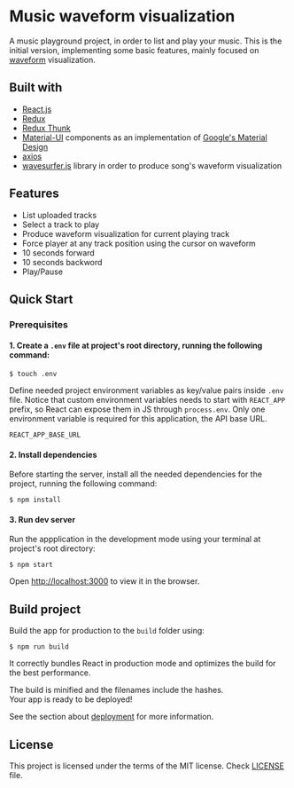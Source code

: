 # Music waveform visualization

A music playground project, in order to list and play your music. This is the initial version, implementing some basic features, mainly focused on [waveform](https://en.wikipedia.org/wiki/Waveform#:~:text=In%20electronics%2C%20acoustics%2C%20and%20related,of%20any%20displacement%20in%20time.) visualization.

## Built with

- [React.js](https://reactjs.org/)
- [Redux](https://redux.js.org/)
- [Redux Thunk](https://github.com/reduxjs/redux-thunk)
- [Material-UI](https://material-ui.com/) components as an implementation of [Google's Material Design](https://material.io/design)
- [axios](https://github.com/axios/axios)
- [wavesurfer.js](https://wavesurfer-js.org/) library in order to produce song's waveform visualization

## Features
- List uploaded tracks
- Select a track to play
- Produce waveform visualization for current playing track
- Force player at any track position using the cursor on waveform
- 10 seconds forward
- 10 seconds backword
- Play/Pause


## Quick Start

### Prerequisites

#### 1. Create a `.env` file at project's root directory, running the following command:

```console
$ touch .env
```
Define needed project environment variables as key/value pairs inside `.env` file. Notice that custom environment variables needs to start with ```REACT_APP``` prefix, so React can expose them in JS through ```process.env```.
Only one environment variable is required for this application, the API base URL.

`REACT_APP_BASE_URL`

#### 2. Install dependencies

Before starting the server, install all the needed dependencies for the project, running the following command:

```console
$ npm install
```

#### 3. Run dev server

Run the appplication in the development mode using your terminal at project's root directory:

```console
$ npm start
```

Open [http://localhost:3000](http://localhost:3000) to view it in the browser.

## Build project

Build the app for production to the `build` folder using:

```console
$ npm run build
```

It correctly bundles React in production mode and optimizes the build for the best performance.

The build is minified and the filenames include the hashes.\
Your app is ready to be deployed!

See the section about [deployment](https://facebook.github.io/create-react-app/docs/deployment) for more information.

## License

This project is licensed under the terms of the MIT license. Check [LICENSE](LICENSE) file.
